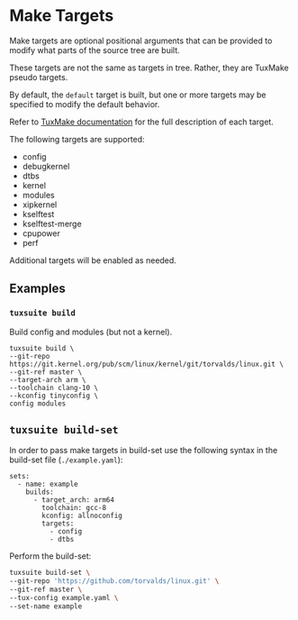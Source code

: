 # Make Targets

Make targets are optional positional arguments that can be provided to modify
what parts of the source tree are built.

These targets are not the same as targets in tree. Rather, they are TuxMake
pseudo targets.

By default, the `default` target is built, but one or more targets may be
specified to modify the default behavior.

Refer to [TuxMake documentation](https://docs.tuxmake.org/targets/) for the
full description of each target.

The following targets are supported:

- config
- debugkernel
- dtbs
- kernel
- modules
- xipkernel
- kselftest
- kselftest-merge
- cpupower
- perf

Additional targets will be enabled as needed.

## Examples

### `tuxsuite build`

Build config and modules (but not a kernel).

```
tuxsuite build \
--git-repo https://git.kernel.org/pub/scm/linux/kernel/git/torvalds/linux.git \
--git-ref master \
--target-arch arm \
--toolchain clang-10 \
--kconfig tinyconfig \
config modules
```

## `tuxsuite build-set`

In order to pass make targets in build-set use the following syntax in
the build-set file (`./example.yaml`):

```
sets:
  - name: example
    builds:
      - target_arch: arm64
        toolchain: gcc-8
        kconfig: allnoconfig
        targets:
          - config
          - dtbs
```

Perform the build-set:

```sh
tuxsuite build-set \
--git-repo 'https://github.com/torvalds/linux.git' \
--git-ref master \
--tux-config example.yaml \
--set-name example
```
